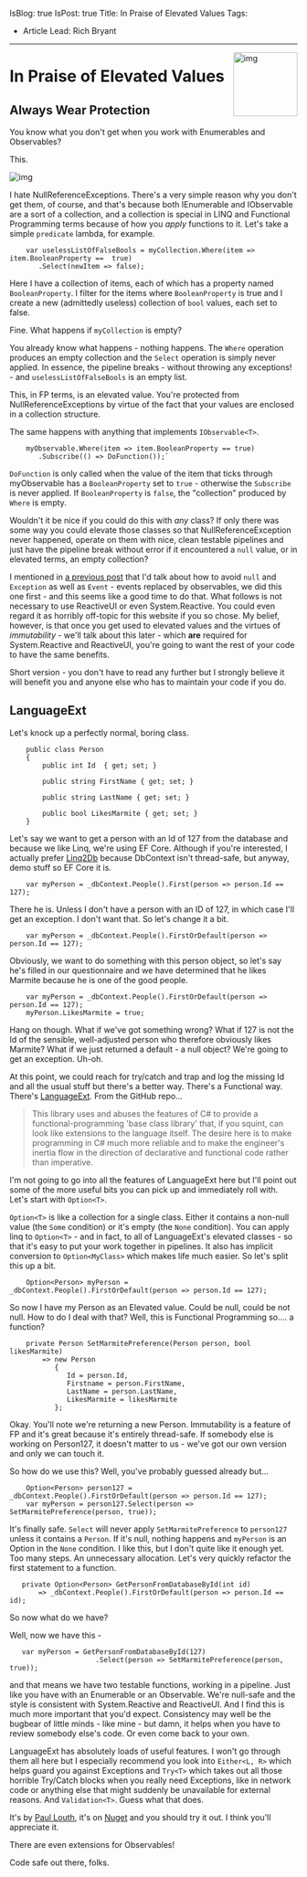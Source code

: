 ﻿IsBlog: true
IsPost: true
Title: In Praise of Elevated Values 
Tags: 
  - Article
Lead: Rich Bryant
---

<img src="https://i.imgur.com/i9ngTbc.png" align="right" style="height: 8em" alt="img"/>

# In Praise of Elevated Values
## Always Wear Protection
  
You know what you don't get when you work with Enumerables and Observables?  
  
This.  
  
<img src ="https://i.stack.imgur.com/zD45E.png" align="center" alt="img"/>  
  

I hate NullReferenceExceptions.  There's a very simple reason why you don't get them, of course, and that's because both IEnumerable and IObservable are a sort of a collection, and a collection is special in LINQ and Functional Programming terms because of how you _apply_ functions to it.  Let's take a simple `predicate` lambda, for example.  
  
```  
    var uselessListOfFalseBools = myCollection.Where(item => item.BooleanProperty ==  true)
       .Select(newItem => false);
```


Here I have a collection of items, each of which has a property named `BooleanProperty`.  I filter for the items where `BooleanProperty` is true and I create a new (admittedly useless) collection of `bool` values, each set to false.

Fine.  What happens if `myCollection` is empty?  

You already know what happens - nothing happens.  The `Where` operation produces an empty collection and the `Select` operation is simply never applied.  In essence, the pipeline breaks - without throwing any exceptions! - and `uselessListOfFalseBools` is an empty list.  
  
This, in FP terms, is an elevated value.  You're protected from NullReferenceExceptions by virtue of the fact that your values are enclosed in a collection structure.  
  
The same happens with anything that implements `IObservable<T>`.  
  
```  
    myObservable.Where(item => item.BooleanProperty == true)
       .Subscribe(() => DoFunction());`
```
`DoFunction` is only called when the value of the item that ticks through myObservable has a `BooleanProperty` set to `true` - otherwise the `Subscribe` is never applied.  If `BooleanProperty` is `false`, the "collection" produced by `Where` is empty.

Wouldn't it be nice if you could do this with _any_ class?  If only there was some way you could elevate those classes so that NullReferenceException never happened, operate on them with nice, clean testable pipelines and just have the pipeline break without error if it encountered a `null` value, or in elevated terms, an empty collection?
  
I mentioned in [a previous post](https://www.reactiveui.net/blog/2020/07/article-on-reactive-programing) that I'd talk about how to avoid `null` and `Exception` as well as `Event` - events replaced by observables, we did this one first - and this seems like a good time to do that.  What follows is not necessary to use ReactiveUI or even System.Reactive.  You could even regard it as horribly off-topic for this website if you so chose.  My belief, however, is that once you get used to elevated values and the virtues of _immutability_ - we'll talk about this later - which **are** required for System.Reactive and ReactiveUI, you're going to want the rest of your code to have the same benefits.    
  
Short version - you don't have to read any further but I strongly believe it will benefit you and anyone else who has to maintain your code if you do.
  
## LanguageExt  
  
Let's knock up a perfectly normal, boring class.  
  
```
    public class Person
    {
        public int Id  { get; set; }
        
        public string FirstName { get; set; }
        
        public string LastName { get; set; }
        
        public bool LikesMarmite { get; set; }
    }
```

Let's say we want to get a person with an Id of 127 from the database and because we like Linq, we're using EF Core. Although if you're interested, I actually prefer [Linq2Db](https://github.com/linq2db/linq2db) because DbContext isn't thread-safe, but anyway, demo stuff so EF Core it is.  

```
    var myPerson = _dbContext.People().First(person => person.Id == 127);
```

There he is.  Unless I don't have a person with an ID of 127, in which case I'll get an exception.  I don't want that.  So let's change it a bit.  
  
```
    var myPerson = _dbContext.People().FirstOrDefault(person => person.Id == 127);
```

Obviously, we want to do something with this person object, so let's say he's filled in our questionnaire and we have determined that he likes Marmite because he is one of the good people.

```
    var myPerson = _dbContext.People().FirstOrDefault(person => person.Id == 127);
    myPerson.LikesMarmite = true;
```

Hang on though.  What if we've got something wrong?  What if 127 is not the Id of the sensible, well-adjusted person who therefore obviously likes Marmite?  What if we just returned a default - a null object?  We're going to get an exception.  Uh-oh.  
  
At this point, we could reach for try/catch and trap and log the missing Id and all the usual stuff but there's a better way.  There's a Functional way.  There's [LanguageExt](https://github.com/louthy/language-ext/).    From the GitHub repo...  
  
> This library uses and abuses the features of C# to provide a functional-programming 'base class library' that, if you squint, can look like extensions to the language itself. The desire here is to make programming in C# much more reliable and to make the engineer's inertia flow in the direction of declarative and functional code rather than imperative.

I'm not going to go into all the features of LanguageExt here but I'll point out some of the more useful bits you can pick up and immediately roll with.  Let's start with `Option<T>`.

`Option<T>` is like a collection for a single class.  Either it contains a non-null value (the `Some` condition) or it's empty (the `None` condition).  You can apply linq to `Option<T>` - and in fact, to all of LanguageExt's elevated classes - so that it's easy to put your work together in pipelines. It also has implicit conversion to `Option<MyClass>` which makes life much easier.  So let's split this up a bit.

```
    Option<Person> myPerson = _dbContext.People().FirstOrDefault(person => person.Id == 127);
```

So now I have my Person as an Elevated value.  Could be null, could be not null.  How to do I deal with that?  Well, this is Functional Programming so.... a function?  
  
```
    private Person SetMarmitePreference(Person person, bool likesMarmite)
        => new Person
           { 
              Id = person.Id,
              Firstname = person.FirstName,
              LastName = person.LastName,
              LikesMarmite = likesMarmite
           };
```

Okay.  You'll note we're returning a new Person.  Immutability is a feature of FP and it's great because it's entirely thread-safe.  If somebody else is working on Person127, it doesn't matter to us - we've got our own version and only we can touch it.

So how do we use this?  Well, you've probably guessed already but...  
  
```
    Option<Person> person127 = _dbContext.People().FirstOrDefault(person => person.Id == 127);
    var myPerson = person127.Select(person => SetMarmitePreference(person, true));
```

It's finally safe.  `Select` will never apply `SetMarmitePreference` to `person127` unless it contains a `Person`.  If it's null, nothing happens and `myPerson` is an Option in the `None` condition.  I like this, but I don't quite like it enough yet.  Too many steps. An unnecessary allocation.  Let's very quickly refactor the first statement to a function.  
  
```
   private Option<Person> GetPersonFromDatabaseById(int id)
       => _dbContext.People().FirstOrDefault(person => person.Id == id);
```

So now what do we have?  

Well, now we have this -   
  
```
   var myPerson = GetPersonFromDatabaseById(127)
                     .Select(person => SetMarmitePreference(person, true));
```

and that means we have two testable functions, working in a pipeline.  Just like you have with an Enumerable or an Observable.  We're null-safe and the style is consistent with System.Reactive and ReactiveUI.  And I find this is much more important that you'd expect.  Consistency may well be the bugbear of little minds - like mine - but damn, it helps when you have to review somebody else's code.  Or even come back to your own.  
  
LanguageExt has absolutely loads of useful features.  I won't go through them all here but I especially recommend you look into `Either<L, R>` which helps guard you against Exceptions and `Try<T>` which takes out all those horrible Try/Catch blocks when you really need Exceptions, like in network code or anything else that might suddenly be unavailable for external reasons. And `Validation<T>`.  Guess what that does. 
  
It's by [Paul Louth](https://twitter.com/paullouth), it's on [Nuget](https://www.nuget.org/packages/LanguageExt.Core/) and you should try it out.  I think you'll appreciate it.  
  
There are even extensions for Observables!

Code safe out there, folks.
